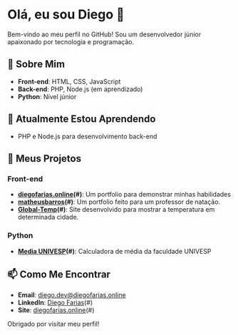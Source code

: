 # Olá, eu sou Diego 👋

Bem-vindo ao meu perfil no GitHub! Sou um desenvolvedor júnior apaixonado por tecnologia e programação.

## 🚀 Sobre Mim

- **Front-end**: HTML, CSS, JavaScript
- **Back-end**: PHP, Node.js (em aprendizado)
- **Python**: Nível júnior


## 🌱 Atualmente Estou Aprendendo

- PHP e Node.js para desenvolvimento back-end

## 📂 Meus Projetos

### Front-end

- **[diegofarias.online](https://diegofarias.online)(#)**: Um portfolio para demonstrar minhas habilidades
- **[matheusbarros](https://github.com/DiegoFariasDF/matheusbarros)(#)**: Um portfolio feito para um professor de natação.
- **[Global-Temp](https://global-temp.vercel.app/)(#)**: Site desenvolvido para mostrar a temperatura em determinada cidade.

### Python

- **[Media UNIVESP](https://github.com/DiegoFariasDF/MediaUNIVESP)(#)**: Calculadora de média da faculdade UNIVESP

## 📫 Como Me Encontrar

- **Email**: diego.dev@diegofarias.online
- **LinkedIn**: [Diego Farias](https://www.linkedin.com/in/diego-farias-05378a216/)(#)
- **Site**: [diegofarias.online](https://diegofarias.online)(#)

Obrigado por visitar meu perfil!
